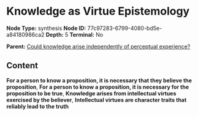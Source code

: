 # Knowledge as Virtue Epistemology

**Node Type:** synthesis
**Node ID:** 77c97283-6799-4080-bd5e-a84180986ca2
**Depth:** 5
**Terminal:** No

**Parent:** [Could knowledge arise independently of perceptual experience?](could-knowledge-arise-independently-of-perceptual-experience-antithesis-79077ab7-4149-4eb1-b571-e28eb4300103.md)

## Content

**For a person to know a proposition, it is necessary that they believe the proposition**, **For a person to know a proposition, it is necessary for the proposition to be true**, **Knowledge arises from intellectual virtues exercised by the believer**, **Intellectual virtues are character traits that reliably lead to the truth**
